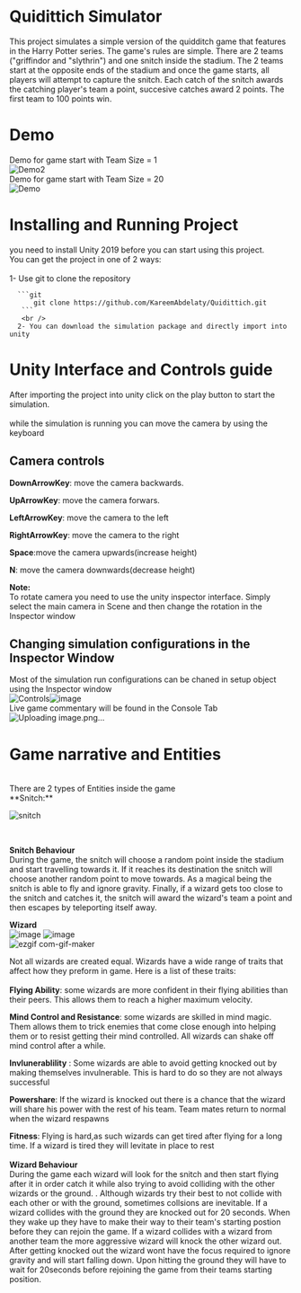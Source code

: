 # Quidittich Simulator
This project simulates a simple version of the quidditch game that features in the Harry Potter series.
The game's rules are simple. There are 2 teams ("griffindor and "slythrin") and one snitch inside the stadium. The 2 teams start at
the opposite ends of the stadium and once the game starts, all players will attempt to capture the snitch. Each catch of the snitch 
awards the catching player's team a point, succesive catches award 2 points. The first team to 100 points win.<br />

# Demo
Demo for game start with Team Size = 1 <br />
![Demo2](https://user-images.githubusercontent.com/69083495/109405366-981ce900-7978-11eb-8f1e-ba3b4e320ea9.gif)
<br />
Demo for game start with Team Size =  20 <br />
![Demo](https://user-images.githubusercontent.com/69083495/109405368-9eab6080-7978-11eb-888f-1eb138f85939.gif)

# Installing and Running Project
you need to install Unity 2019 before you can start using this project.<br />
You can get the project in one of 2 ways: <br />
<br />
     1- Use git to clone the repository<br />
          
      ```git
          git clone https://github.com/KareemAbdelaty/Quidittich.git
       ```
       <br />
      2- You can download the simulation package and directly import into unity
       

# Unity Interface and Controls guide
After importing the project into unity click on the play button to start the simulation. <br /><br />
while the simulation is running you can move the camera by using the keyboard<br />
## Camera controls
  **DownArrowKey**: move the camera backwards.<br />
  
  **UpArrowKey**: move the camera forwars.<br />
  
  **LeftArrowKey**: move the camera to the left<br />
  
  **RightArrowKey**: move the camera to the right <br />
  
  **Space**:move the camera upwards(increase height) <br />
  
  **N**: move the camera downwards(decrease height) <br />
  
  **Note:**<br />
        To rotate camera you need to use the unity inspector interface. Simply select the main camera in Scene and then change the rotation in the Inspector window
## Changing simulation configurations in the Inspector Window
Most of the simulation run configurations can be chaned in setup object using the Inspector window<br />
![Controls](https://user-images.githubusercontent.com/69083495/109405901-75410380-797d-11eb-9c69-3e80e8238ed4.png)![image](https://user-images.githubusercontent.com/69083495/109405970-02845800-797e-11eb-9676-d7efe4a35429.png)
<br />
Live game commentary will be found in the Console Tab<br />
![Uploading image.png…]()




  

# Game narrative and Entities
<br />
There are 2 types of Entities inside the game <br />
**Snitch:**
<br />

![snitch](https://user-images.githubusercontent.com/69083495/109402786-56347880-7961-11eb-9bb2-aeccd3e8ed98.gif)

<br />


**Snitch Behaviour** <br />
During the game, the snitch will choose a random point inside the stadium and start travelling towards it. If it reaches its destination the snitch will choose another random point to move towards. As a magical being the snitch is able to fly and ignore gravity. Finally, if a wizard gets too close to the snitch and catches it, the snitch will award the wizard's team a point and then escapes by teleporting itself away.
<br />

**Wizard**
<br />
![image](https://user-images.githubusercontent.com/69083495/109402033-297d6280-795b-11eb-9987-f71740bb8479.png)
![image](https://user-images.githubusercontent.com/69083495/109402009-0488ef80-795b-11eb-8462-de1a3b27881b.png) <br />
![ezgif com-gif-maker](https://user-images.githubusercontent.com/69083495/109402737-0655b180-7961-11eb-85b0-d386b1990653.gif)

Not all wizards are created equal. Wizards have a wide range of traits that affect how they preform in game. Here is a list of these traits:<br />
<br />
**Flying Ability**: some wizards are more confident in their flying abilities than their peers. This allows them to reach a higher maximum velocity.<br />

**Mind Control and Resistance**: some wizards are skilled in mind magic. Them allows them to trick enemies that come close enough into helping them or to resist getting their mind controlled. All wizards can shake off mind control after a while.<br />

**Invlunerablility** : Some wizards are able to avoid getting knocked out by making themselves invulnerable. This is hard to do so they are not always successful<br />

**Powershare**: If the wizard is knocked out there is a chance that the wizard will share his power with the rest of his team. Team mates return to normal when the wizard respawns<br />

**Fitness**: Flying is hard,as such wizards can get tired after flying for a long time. If a wizard is tired they will levitate in place to rest<br />
<br />
**Wizard Behaviour**<br />
During the game each wizard will look for the snitch and then start flying after it in order catch it while also trying to avoid colliding with the other wizards or the ground. . Although wizards try their best to not collide with each other or with the ground, sometimes collsions are inevitable. If a wizard collides with the ground they are knocked out for 20 seconds. When they wake up they have to make their way to their team's starting postion before they can rejoin the game. If a wizard collides with a wizard from another team the more aggressive wizard will knock the other wizard out. After getting knocked out the wizard wont have the focus required to ignore gravity and will start falling down. Upon hitting the ground they will have to wait for 20seconds before rejoining the game from their teams starting position.
<br />




